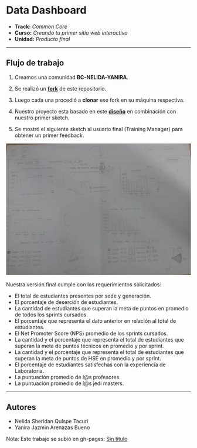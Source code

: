 # Data Dashboard

* **Track:** _Common Core_
* **Curso:** _Creando tu primer sitio web interactivo_
* **Unidad:** _Producto final_

***

## Flujo de trabajo

1. Creamos una comunidad **BC-NELIDA-YANIRA**.
2. Se realizó un [**fork**](https://gist.github.com/ivandevp/1de47ae69a5e139a6622d78c882e1f74)
   de este repositorio.
3. Luego cada una procedió a **clonar** ese fork en su máquina respectiva.
4. Nuestro proyecto esta basado en este [**diseño**](https://marvelapp.com/104ejifg/) en combinación con nuestro primer sketch.

5. Se mostró el siguiente sketch al usuario final (Training Manager) para obtener un primer feedback.

![Sin titulo](assets/images/sketch.jpg)

 Nuestra versión final cumple con los requerimientos solicitados:
 * El total de estudiantes presentes por sede y generación.
 * El porcentaje de deserción de estudiantes.
 * La cantidad de estudiantes que superan la meta de puntos en promedio de todos los sprints cursados.  
 * El porcentaje que representa el dato anterior en relación al total de estudiantes.
 * El Net Promoter Score (NPS) promedio de los sprints cursados.
 * La cantidad y el porcentaje que representa el total de estudiantes que superan la meta de puntos técnicos en promedio y por sprint.
 * La cantidad y el porcentaje que representa el total de estudiantes que superan la meta de puntos de HSE en promedio y por sprint.
 * El porcentaje de estudiantes satisfechas con la experiencia de Laboratoria.
 * La puntuación promedio de l@s profesores.
 * La puntuación promedio de l@s jedi masters.
***
## Autores

* Nelida Sheridan Quispe Tacuri
* Yanira Jazmin Arenazas Bueno

Nota: Este trabajo se subió en gh-pages: [Sin titulo](https://bc-nelida-yanira.github.io/data-dashboard/)

